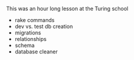 This was an hour long lesson at the Turing school

* rake commands
* dev vs. test db creation
* migrations
* relationships
* schema
* database cleaner



